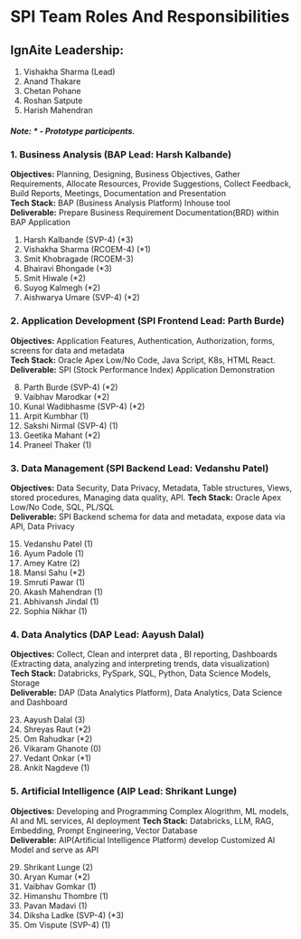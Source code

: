 # SPI Team Roles And Responsibilities
## IgnAite Leadership: 
1. Vishakha Sharma (Lead)
2. Anand Thakare
3. Chetan Pohane
4. Roshan Satpute
5. Harish Mahendran

##### Note: * - Prototype participents.

### 1. Business Analysis (BAP Lead: Harsh Kalbande)
**Objectives:** Planning, Designing, Business Objectives, Gather Requirements, Allocate Resources, Provide Suggestions, Collect Feedback, Build Reports, Meetings, Documentation and Presentation <br>
**Tech Stack:** BAP (Business Analysis Platform) Inhouse tool <br>
**Deliverable:** Prepare Business Requirement Documentation(BRD) within BAP Application<br>

1. Harsh Kalbande (SVP-4) (*3)
2. Vishakha Sharma (RCOEM-4) (*1)
3. Smit Khobragade (RCOEM-3)
4. Bhairavi Bhongade (*3)
5. Smit Hiwale (*2)
6. Suyog Kalmegh (*2)
7. Aishwarya Umare (SVP-4) (*2)

### 2. Application Development (SPI Frontend Lead: Parth Burde)
**Objectives:** Application Features, Authentication, Authorization, forms, screens for data and metadata<br>
**Tech Stack:** Oracle Apex Low/No Code, Java Script, K8s, HTML React.<br>
**Deliverable:** SPI (Stock Performance Index) Application Demonstration<br>

8. Parth Burde (SVP-4) (*2)
9. Vaibhav Marodkar (*2)
10. Kunal Wadibhasme (SVP-4) (*2)
11. Arpit Kumbhar (1)
12. Sakshi Nirmal (SVP-4) (1)
13. Geetika Mahant (*2)
14. Praneel Thaker (1)

### 3. Data Management (SPI Backend Lead: Vedanshu Patel)
**Objectives:** Data Security, Data Privacy, Metadata, Table structures, Views, stored procedures, Managing data quality, API.
**Tech Stack:** Oracle Apex Low/No Code, SQL, PL/SQL<br>
**Deliverable:** SPI Backend schema for data and metadata, expose data via API, Data Privacy<br>

15. Vedanshu Patel (1)
16. Ayum Padole (1)
17. Amey Katre (2)
18. Mansi Sahu (*2)
19. Smruti Pawar (1)
20. Akash Mahendran (1)
21. Abhivansh Jindal (1)
22. Sophia Nikhar (1)

### 4. Data Analytics (DAP Lead: Aayush Dalal)
**Objectives:** Collect, Clean and interpret data , BI reporting, Dashboards (Extracting data, analyzing and interpreting trends, data visualization)<br>
**Tech Stack:** Databricks, PySpark, SQL, Python, Data Science Models, Storage<br>
**Deliverable:** DAP (Data Analytics Platform), Data Analytics, Data Science and Dashboard<br>

23. Aayush Dalal (3)
24. Shreyas Raut (*2)
25. Om Rahudkar (*2)
26. Vikaram Ghanote (0)
27. Vedant Onkar (*1)
28. Ankit Nagdeve (1)
  
### 5. Artificial Intelligence (AIP Lead: Shrikant Lunge)
**Objectives:** Developing and Programming Complex Alogrithm, ML models, AI and ML services, AI deployment 
**Tech Stack:** Databricks, LLM, RAG, Embedding, Prompt Engineering, Vector Database<br>
**Deliverable:** AIP(Artificial Intelligence Platform) develop Customized AI Model and serve as API<br>

29. Shrikant Lunge (2)
30. Aryan Kumar (*2)
31. Vaibhav Gomkar (1)
32. Himanshu Thombre (1)
33. Pavan Madavi (1)
34. Diksha Ladke (SVP-4) (*3)
35. Om Vispute (SVP-4) (1)
